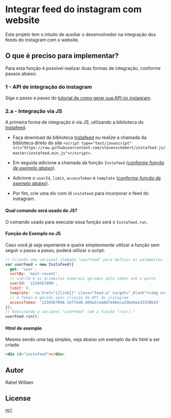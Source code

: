 # Integrar feed do instagram com website
Este projeto tem o intuito de auxiliar o desenvolvedor na integração dos feeds do instagram com o website. 

## O que é preciso para implementar?
Para esta função é possível realizar duas formas de integração, conforme passos abaixo:

### 1 - API de integração do instagram

Siga o passo a passo do [tutorial de como gerar sua API no instagram](http://www.tokdigital.cc/desenvolver-site/api/mostrar-feed-instagram-site/).

### 2.a - Integração via JS
A primeira forma de integração é via JS, utilizando a biblioteca do [Instafeed](http://instafeedjs.com).

* Faça download da biblioteca [Instafeed](http://instafeedjs.com) ou realize a chamada da biblioteca direto do site `<script type="text/javascript" src="https://raw.githubusercontent.com/stevenschobert/instafeed.js/master/instafeed.min.js"></script>`.

* Em seguida adicione a chamada da função `Instafeed` (*[conforme função de exemplo abaixo](#função-de-exemplo-no-js)*).

* Adicione o `userId`, `limit`, `accessToken` e `template` (*[conforme função de exemplo abaixo](#função-de-exemplo-no-js)*).

* Por fim, crie uma div com id `instafeed` para incorporar o feed do instagram.

#### Qual comando será usado do JS?
O comando usado para executar essa função será o `Instafeed.run`.

#### Função de Exemplo no JS
Caso você já seja experiente e queira simplesmente utilizar a função sem seguir o passo a passo, poderá utilizar o script:

```js
// Criando uma váriavel chamada "userFeed" para definir os parâmetros
var userFeed = new Instafeed({
  get: 'user',
  sortBy: 'most-recent',
  // userId é os primeiros numerais gerados pelo token até o ponto
  userId: '1234567890',
  limit: 9,
  template: '<a href="{{link}}" class="feed-a" target="_blank"><img src="{{image}}" class="feed-img" /></a>',
  // O Token é gerado após criação da API do instagram
  accessToken: '1234567890.1677ed0.409a2c4a8d7e46eca33ba9aa33358b43'
});
// Executando a variável "userFeed" com a função "run();"
userFeed.run();
```

#### Html de exemplo
Mesmo sendo uma tag simples, veja abaixo um exemplo da div html a ser criada:

```html
<div id="instafeed"></div>

```

## Autor
Rahel William

## License
ISC
